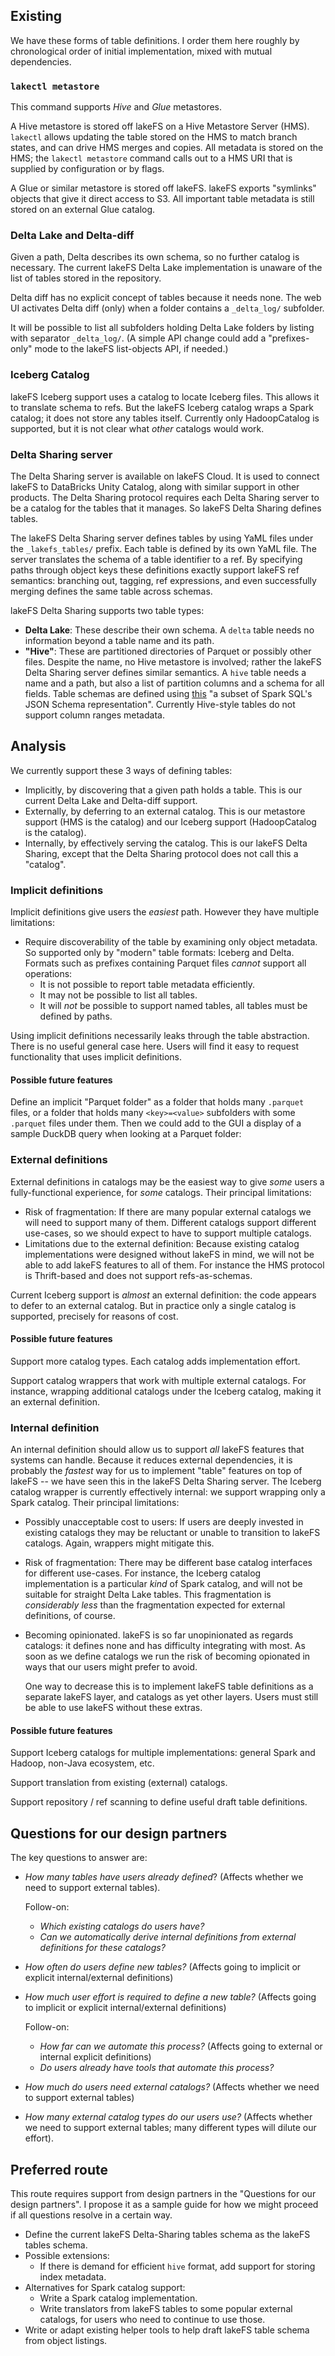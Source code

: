 ## Existing

We have these forms of table definitions.  I order them here roughly by
chronological order of initial implementation, mixed with mutual
dependencies.

### `lakectl metastore`

This command supports *Hive* and *Glue* metastores.

A Hive metastore is stored off lakeFS on a Hive Metastore Server (HMS).
`lakectl` allows updating the table stored on the HMS to match branch
states, and can drive HMS merges and copies.  All metadata is stored on the
HMS; the `lakectl metastore` command calls out to a HMS URI that is supplied
by configuration or by flags.

A Glue or similar metastore is stored off lakeFS.  lakeFS exports "symlinks"
objects that give it direct access to S3.  All important table metadata is
still stored on an external Glue catalog.

### Delta Lake and Delta-diff

Given a path, Delta describes its own schema, so no further catalog is
necessary.  The current lakeFS Delta Lake implementation is unaware of the
list of tables stored in the repository.

Delta diff has no explicit concept of tables because it needs none.  The web
UI activates Delta diff (only) when a folder contains a `_delta_log/`
subfolder.

It will be possible to list all subfolders holding Delta Lake folders by
listing with separator `_delta_log/`.  (A simple API change could add a
"prefixes-only" mode to the lakeFS list-objects API, if needed.)

### Iceberg Catalog

lakeFS Iceberg support uses a catalog to locate Iceberg files.  This allows
it to translate schema to refs.  But the lakeFS Iceberg catalog wraps a
Spark catalog; it does not store any tables itself.  Currently only
HadoopCatalog is supported, but it is not clear what _other_ catalogs would
work.

### Delta Sharing server

The Delta Sharing server is available on lakeFS Cloud.  It is used to
connect lakeFS to DataBricks Unity Catalog, along with similar support in
other products.  The Delta Sharing protocol requires each Delta Sharing
server to be a catalog for the tables that it manages.  So lakeFS Delta
Sharing defines tables.

The lakeFS Delta Sharing server defines tables by using YaML files under the
`_lakefs_tables/` prefix.  Each table is defined by its own YaML file.  The
server translates the schema of a table identifier to a ref.  By specifying
paths through object keys these definitions exactly support lakeFS ref
semantics: branching out, tagging, ref expressions, and even successfully
merging defines the same table across schemas.

lakeFS Delta Sharing supports two table types:

* **Delta Lake**: These describe their own schema.  A `delta` table needs no
  information beyond a table name and its path.
* **"Hive"**: These are partitioned directories of Parquet or possibly other
  files.  Despite the name, no Hive metastore is involved; rather the lakeFS
  Delta Sharing server defines similar semantics.  A `hive` table needs a
  name and a path, but also a list of partition columns and a schema for all
  fields.  Table schemas are defined using
  [this][delta-sharing-schema-schema] "a subset of Spark SQL's JSON Schema
  representation".  Currently Hive-style tables do not support column ranges
  metadata.

## Analysis

We currently support these 3 ways of defining tables:

* Implicitly, by discovering that a given path holds a table.  This is our
  current Delta Lake and Delta-diff support.
* Externally, by deferring to an external catalog.  This is our metastore
  support (HMS is the catalog) and our Iceberg support (HadoopCatalog is the
  catalog).
* Internally, by effectively serving the catalog.  This is our lakeFS Delta
  Sharing, except that the Delta Sharing protocol does not call this a
  "catalog".

### Implicit definitions

Implicit definitions give users the _easiest_ path.  However they have
multiple limitations:

* Require discoverability of the table by examining only object metadata.
  So supported only by "modern" table formats: Iceberg and Delta.  Formats
  such as prefixes containing Parquet files _cannot_ support all operations:
  - It is not possible to report table metadata efficiently.
  - It may not be possible to list all tables.
  - It will _not_ be possible to support named tables, all tables must be
    defined by paths.

Using implicit definitions necessarily leaks through the table abstraction.
There is no useful general case here.  Users will find it easy to request
functionality that uses implicit definitions.

#### Possible future features

Define an implicit "Parquet folder" as a folder that holds many `.parquet`
files, or a folder that holds many `<key>=<value>` subfolders with some
`.parquet` files under them.  Then we could add to the GUI a display of a
sample DuckDB query when looking at a Parquet folder:

### External definitions

External definitions in catalogs may be the easiest way to give _some_ users
a fully-functional experience, for _some_ catalogs.  Their principal
limitations:

* Risk of fragmentation: If there are many popular external catalogs we will
  need to support many of them.  Different catalogs support different
  use-cases, so we should expect to have to support multiple catalogs.
* Limitations due to the external definition: Because existing catalog
  implementations were designed without lakeFS in mind, we will not be able
  to add lakeFS features to all of them.  For instance the HMS protocol is
  Thrift-based and does not support refs-as-schemas.

Current Iceberg support is _almost_ an external definition: the code appears
to defer to an external catalog.  But in practice only a single catalog is
supported, precisely for reasons of cost.

#### Possible future features

Support more catalog types.  Each catalog adds implementation effort.

Support catalog wrappers that work with multiple external catalogs.  For
instance, wrapping additional catalogs under the Iceberg catalog, making it an external definition.

### Internal definition

An internal definition should allow us to support _all_ lakeFS features that
systems can handle.  Because it reduces external dependencies, it is
probably the _fastest_ way for us to implement "table" features on top of
lakeFS -- we have seen this in the lakeFS Delta Sharing server.  The Iceberg
catalog wrapper is currently effectively internal: we support wrapping only
a Spark catalog.  Their principal limitations:

* Possibly unacceptable cost to users: If users are deeply invested in
  existing catalogs they may be reluctant or unable to transition to lakeFS
  catalogs.  Again, wrappers might mitigate this.
* Risk of fragmentation: There may be different base catalog interfaces for
  different use-cases.  For instance, the Iceberg catalog implementation is
  a particular _kind_ of Spark catalog, and will not be suitable for
  straight Delta Lake tables.  This fragmentation is _considerably less_
  than the fragmentation expected for external definitions, of course.
* Becoming opinionated.  lakeFS is so far unopinionated as regards catalogs:
  it defines none and has difficulty integrating with most.  As soon as we
  define catalogs we run the risk of becoming opionated in ways that our
  users might prefer to avoid.

  One way to decrease this is to implement lakeFS table definitions as a
  separate lakeFS layer, and catalogs as yet other layers.  Users must still
  be able to use lakeFS without these extras.

#### Possible future features

Support Iceberg catalogs for multiple implementations: general Spark and
Hadoop, non-Java ecosystem, etc.

Support translation from existing (external) catalogs.

Support repository / ref scanning to define useful draft table definitions.

## Questions for our design partners

The key questions to answer are:

* _How many tables have users already defined_?  (Affects whether we need to
  support external tables).

  Follow-on:
  - _Which existing catalogs do users have?_
  - _Can we automatically derive _internal_ definitions from _external_
    definitions for these catalogs?_

* _How often do users define new tables?_  (Affects going to implicit or
  explicit internal/external definitions)

* _How much user effort is required to define a new table?_  (Affects going to implicit or
  explicit internal/external definitions)

  Follow-on:
  - _How far can we automate this process?_  (Affects going to external or
    internal explicit definitions)
  - _Do users already have tools that automate this process?_

* _How much do users need external catalogs?_  (Affects whether we need to
  support external tables)
* _How many external catalog types do our users use?_  (Affects whether we need to
  support external tables; many different types will dilute our effort).

## Preferred route

This route requires support from design partners in the "Questions for our
design partners".  I propose it as a sample guide for how we might proceed
if all questions resolve in a certain way.

* Define the current lakeFS Delta-Sharing tables schema as the lakeFS tables
  schema.
* Possible extensions:
  - If there is demand for efficient `hive` format, add support for storing
    index metadata.
* Alternatives for Spark catalog support:
  - Write a Spark catalog implementation.
  - Write translators from lakeFS tables to some popular external catalogs,
    for users who need to continue to use those.
* Write or adapt existing helper tools to help draft lakeFS table schema
  from object listings.


[delta-sharing-schema-schema]:  https://github.com/delta-io/delta-sharing/blob/main/PROTOCOL.md#schema-object
